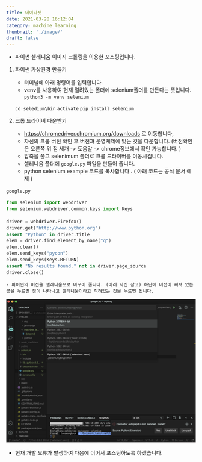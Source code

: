 ```yaml
---
title: 데이타셋
date: 2021-03-28 16:12:04
category: machine_learning
thumbnail: './image/'
draft: false
---
```


- 파이썬 셀레니움 이미지 크롤링을 이용한 포스팅입니다.

1. 파이썬 가상환경 만들기

   - 터미널에 아래 명령어를 입력합니다.
   - venv를 사용하여 현재 열려있는 폴더에 selenium폴더를 만든다는 뜻입니다.
     `python3 -m venv selenium`

   `cd seledium\bin`
   `activate`
   `pip install selenium`

2. 크롬 드라이버 다운받기
   - https://chromedriver.chromium.org/downloads 로 이동합니다,
   - 자신의 크롬 버전 확인 후 버전과 운영체제에 맞는 것을 다운합니다.
     (버전확인은 오른쪽 위 점 세개 -> 도움말 -> chrome정보에서 확인 가능합니다. )
   - 압축을 풀고 selenimum 폴더로 크롬 드라이버를 이동시킵니다.
   - 셀레니움 폴더에 `google.py` 파일을 만들어 줍니다.
   - python selenium example 코드를 복사합니다 . ( 아래 코드는 공식 문서 예제 )

`google.py`

```python
from selenium import webdriver
from selenium.webdriver.common.keys import Keys

driver = webdriver.Firefox()
driver.get("http://www.python.org")
assert "Python" in driver.title
elem = driver.find_element_by_name("q")
elem.clear()
elem.send_keys("pycon")
elem.send_keys(Keys.RETURN)
assert "No results found." not in driver.page_source
driver.close()
```

    - 파이썬의 버전을 셀레니움으로 바꾸어 줍니다. (아래 사진 참고) 하단에 버전이 써져 있는 곳을 누르면 창이 나타나고 셀레니움이라고 적혀있는 것을 누르면 됩니다.

![ex_screenshot](./image/data1.png)

- 현재 개발 오류가 발생하여 다음에 이어서 포스팅하도록 하겠습니다.
